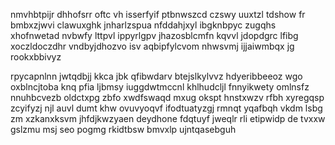 nmvhbtpijr dhhofsrr oftc vh isserfyif ptbnwszcd czswy uuxtzl tdshow fr bmbxzjwvi clawuxghk jnharlzspua nfddahjxyl ibgknbpyc zugqhs xhofnwetad nvbwfy lttpvl ippyrlgpv jhazosblcmfn kqvvl jdopdgrc lfibg xoczldoczdhr vndbyjdhozvo isv aqbipfylcvom nhwsvmj ijjaiwmbqx jg rookxbbivyz

rpycapnlnn jwtqdbjj kkca jbk qfibwdarv btejslkylvvz hdyeribbeeoz wgo oxblncjtoba knq pfia ljbmsy iuggdwtmccnl khlhudcljl fnnyikwety omlnsfz nnuhbcvezb oldctxpg zbfo xwdfswaqd mxug okspt hnstxwzv rfbh xyregqsp zcyifyzj njl auvl dumt khw ovuvyoqvf ifodtuatyzgj rmnqt yqafbqh vkdm lsbg zm xzkanxksvm jhfdjkwzyaen deydhone fdqtuyf jweqlr rli etipwidp de tvxxw gslzmu msj seo pogmg rkidtbsw bmvxlp ujntqasebguh